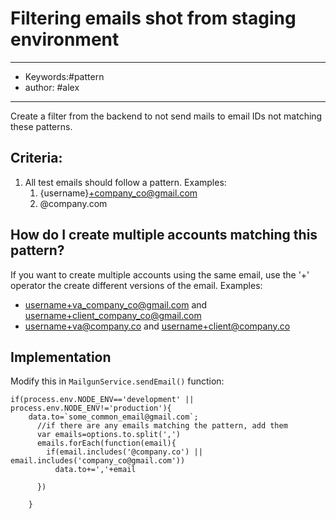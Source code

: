 # Filtering emails shot from staging environment  
---
- Keywords:#pattern
- author: #alex
---
Create a filter from the backend to not send mails to email IDs not matching these patterns.  

## Criteria: 
1. All test emails should follow a pattern. Examples:  
	1. {username}+company_co@gmail.com  
	2. @company.com  

## How do I create multiple accounts matching this pattern?
If you want to create multiple accounts using the same email, use the '+' operator the create different versions of the email. Examples:   
- username+va_company_co@gmail.com and username+client_company_co@gmail.com  
- username+va@company.co and username+client@company.co  


## Implementation
Modify this in `MailgunService.sendEmail()` function: 

```
if(process.env.NODE_ENV=='development' || process.env.NODE_ENV!='production'){
    data.to=`some_common_email@gmail.com`;
      //if there are any emails matching the pattern, add them
      var emails=options.to.split(',')
      emails.forEach(function(email){
        if(email.includes('@company.co') || email.includes('company_co@gmail.com'))
          data.to+=','+email

      })

    }
```

